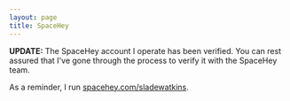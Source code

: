 ```yaml
---
layout: page
title: SpaceHey
---
```


**UPDATE:** The SpaceHey account I operate has been verified. You can rest assured that I've gone through the process to verify it with the SpaceHey team.  
  
As a reminder, I run [spacehey.com/sladewatkins](https://spacehey.com/sladewatkins).